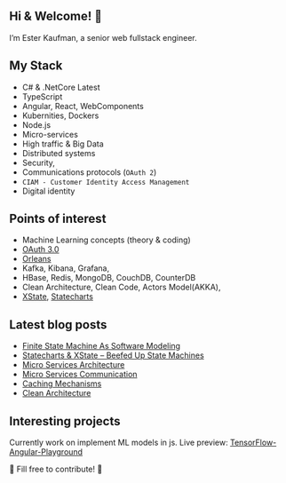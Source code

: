 ## Hi & Welcome! 👋

I’m Ester Kaufman, a senior web fullstack engineer.
 

## My Stack

- C# & .NetCore Latest
- TypeScript
- Angular, React, WebComponents
- Kubernities, Dockers
- Node.js
- Micro-services
- High traffic & Big Data
- Distributed systems
- Security, 
- Communications protocols (`OAuth 2`)
- `CIAM - Customer Identity Access Management`
- Digital identity

## Points of interest
- Machine Learning concepts (theory & coding)
- [OAuth 3.0]()
- [Orleans](https://github.com/dotnet/orleans)
- Kafka, Kibana, Grafana, 
- HBase, Redis, MongoDB, CouchDB, CounterDB
- Clean Architecture, Clean Code, Actors Model(AKKA), 
- [XState](https://xstate.js.org/docs/), [Statecharts](https://statecharts.dev/)

## Latest blog posts

<!-- BLOG:START -->
- [Finite State Machine As Software Modeling](https://esterkaufman.wordpress.com/2022/12/15/finite-state-machine/)
- [Statecharts & XState – Beefed Up State Machines](https://esterkaufman.wordpress.com/2023/01/21/statecharts-xstate-better-state-machine/)
- [Micro Services Architecture](https://esterkaufman.wordpress.com/2022/08/10/micro-services-architecture/)
- [Micro Services Communication](https://esterkaufman.wordpress.com/2022/10/19/micro-services-communication/)
- [Caching Mechanisms](https://esterkaufman.wordpress.com/2021/10/08/caching-%d7%9e%d7%a1%d7%a2-%d7%9e%d7%a7%d7%99%d7%a3/)
- [Clean Architecture](https://esterkaufman.wordpress.com/2021/06/01/clean-architecture/)


<!-- BLOG:END -->

## Interesting projects

 Currently work on implement ML models in js.
 Live preview: [TensorFlow-Angular-Playground](https://github.com/esterkaufman/TensorFlow-Angular-Playground)
 
🌼 Fill free to contribute! 🌼
